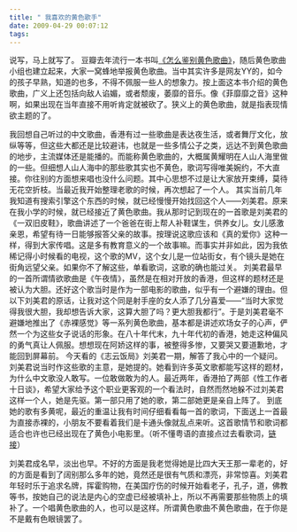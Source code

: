 ```yaml
---
title: " 我喜欢的黄色歌手"
date: 2009-04-29 00:07:12
tags:
---
```


说写，马上就写了。 豆瓣去年流行一本书叫[《怎么鉴别黄色歌曲》](http://www.douban.com/subject/1963786/)，随后黄色歌曲小组也建立起来，大家一窝蜂地举报黄色歌曲。当中其实许多是网友YY的，如今的孩子早熟，知道的也多，不得不佩服一些人的想象力。按上面这本书介绍的黄色歌曲，广义上还包括向敌人谄媚，或者颓废，萎靡的音乐。像《菲靡靡之音》这种啊，如果出现在当年直接不用听肯定就被砍了。狭义上的黄色歌曲，就是指表现情欲主题的了。 

我回想自己听过的中文歌曲，香港有过一些歌曲是表达夜生活，或者舞厅文化，放纵等等，但这些大都还是比较避讳，也就是一些多情公子之类，远达不到黄色歌曲的地步，主流媒体还是能播的。而能称黄色歌曲的，大概属黄耀明在人山人海里做的一些。但细想人山人海中的那些歌其实也不黄色，歌词写得唯美婉约，不大直接。你往别的方面想来唱也没什么问题。其中心思想不过是让大家放开束缚，莫待无花空折枝。当最近我开始整理老歌的时候，再次想起了一个人。 其实当前几年我知道有搜索引擎这个东西的时候，就已经慢慢开始找回这个人——刘美君。原来在我小学的时候，就已经接近了黄色歌曲。我从那时记到现在的一首歌是刘美君的《一双旧皮鞋》，歌曲讲述了一个爸爸在街上帮人补鞋谋生，供养女儿。女儿感激亲恩，希望有待一日能够报答父亲的故事。按理说这歌应该和《真的爱你》这种一样，得到大家传唱。这是多有教育意义的一个故事嘛。而事实并非如此，因为我依稀记得小时候看的电视，这个歌的MV，这个女儿是一位站街女，有个镜头是她在街角远望父亲。如果你不了解这些，单看歌词，这歌的确也能过关。 刘美君最早的一首所谓情欲歌曲是《午夜情》，虽然是在相对开放的香港，但这样的题材还是被认为大胆。还好这个歌当时是作为一部电影的歌曲，似乎有一个避嫌的理由。但以下刘美君的原话，让我对这个同是射手座的女人添了几分喜爱——“当时大家觉得我很大胆，我却想告诉大家，这算大胆了吗？更大胆我都行”。于是刘美君毫不避嫌地推出了《赤裸感觉》等一系列黄色歌曲，基本都是讲述欢场女子的心声，俨然一个为这些女子说话的形象。在八十年代末，九十年代初的香港，她走这种偏风的勇气真让人佩服。想想现在阿娇这样的事，被整得多惨，又要哭又要道歉地，才能回到屏幕前。 今天看的《志云饭局》刘美君一期，解答了我心中的一个疑问。刘美君说当时作这些歌的主意，是她提的。她看到许多英文歌都能写这样的题材，为什么中文歌没人敢写。一位敢做敢为的人。最近两年，香港拍了两部《性工作者十日谈》，希望大家给予这个职业更客观的一个看法时，自然而然地躲不过刘美君这样一个人，她是先驱。第一部只用了她的歌，第二部她更是亲自上阵了。 到底她的歌有多黄呢，最近的重温让我有时间仔细看看每一首的歌词，下面送上一首最为直接赤裸的，小朋友不要看着我们是卡通头像就乱点来听。这首歌情节和歌词都适合也许也已经出现在了黄色小电影里。（听不懂粤语的直接点过去看歌词，[链接](http://www.xiami.com/song/2070820)）  

刘美君成名早，淡出也早。不好的方面是我老觉得她是比四大天王那一辈老的，好的方面是看到了阔别那么多年的她，竟然还是很有气质和漂亮，非常惊喜。刘美君年轻时乐于追求名牌，挥霍购物，在美国疗伤的时候开始看老子，孔子，道，佛教等书，按她自己的说法是内心的空虚已经被填补上，所以不再需要那些物质上的填补了。一个唱黄色歌曲的人，也可以是这样。所谓黄色歌曲不黄色歌曲，在于你是不是戴有色眼镜罢了。